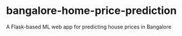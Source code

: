 # bangalore-home-price-prediction
A Flask-based ML web app for predicting house prices in Bangalore

